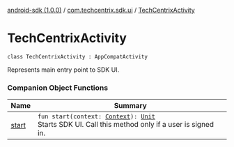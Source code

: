 [android-sdk (1.0.0)](../../index.md) / [com.techcentrix.sdk.ui](../index.md) / [TechCentrixActivity](./index.md)

# TechCentrixActivity

`class TechCentrixActivity : AppCompatActivity`

Represents main entry point to SDK UI.

### Companion Object Functions

| Name | Summary |
|---|---|
| [start](start.md) | `fun start(context: `[`Context`](https://developer.android.com/reference/android/content/Context.html)`): `[`Unit`](https://kotlinlang.org/api/latest/jvm/stdlib/kotlin/-unit/index.html)<br>Starts SDK UI. Call this method only if a user is signed in. |
